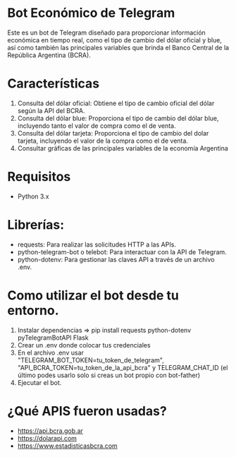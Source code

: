 # Bot Económico de Telegram

Este es un bot de Telegram diseñado para proporcionar información económica en tiempo real, como el tipo de cambio del dólar oficial y blue, así como también las principales variables que brinda el Banco Central de la República Argentina (BCRA).

# Características

1) Consulta del dólar oficial: Obtiene el tipo de cambio oficial del dólar según la API del BCRA.
2) Consulta del dólar blue: Proporciona el tipo de cambio del dólar blue, incluyendo tanto el valor de compra como el de venta.
3) Consulta del dólar tarjeta: Proporciona el tipo de cambio del dolar tarjeta, incluyendo el valor de la compra como el de venta.
4) Consultar gráficas de las principales variables de la economía Argentina

# Requisitos

- Python 3.x
# Librerías:
- requests: Para realizar las solicitudes HTTP a las APIs.
- python-telegram-bot o telebot: Para interactuar con la API de Telegram.
- python-dotenv: Para gestionar las claves API a través de un archivo .env.

# Como utilizar el bot desde tu entorno. 

1) Instalar dependencias =>  pip install requests python-dotenv pyTelegramBotAPI Flask
2) Crear un .env donde colocar tus credenciales
3) En el archivo .env usar "TELEGRAM_BOT_TOKEN=tu_token_de_telegram", "API_BCRA_TOKEN=tu_token_de_la_api_bcra" y TELEGRAM_CHAT_ID (el último podes usarlo solo si creas un bot propio con bot-father)
4) Ejecutar el bot.

# ¿Qué APIS fueron usadas?

- https://api.bcra.gob.ar
- https://dolarapi.com
- https://www.estadisticasbcra.com
